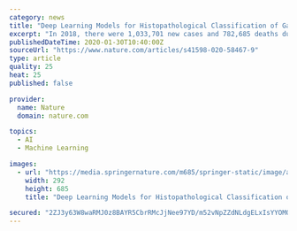 ```yaml
---
category: news
title: "Deep Learning Models for Histopathological Classification of Gastric and Colonic Epithelial Tumours"
excerpt: "In 2018, there were 1,033,701 new cases and 782,685 deaths due to stomach cancer, and 1,096,601 new cases and 551,269 deaths due to colon cancer. Here, we propose deep learning models to classify epithelial tumours (adenocarcinoma and adenoma) of stomach and colon for supporting routine histopathological diagnoses by surgical pathologists."
publishedDateTime: 2020-01-30T10:40:00Z
sourceUrl: "https://www.nature.com/articles/s41598-020-58467-9"
type: article
quality: 25
heat: 25
published: false

provider:
  name: Nature
  domain: nature.com

topics:
  - AI
  - Machine Learning

images:
  - url: "https://media.springernature.com/m685/springer-static/image/art%3A10.1038%2Fs41598-020-58467-9/MediaObjects/41598_2020_58467_Fig1_HTML.png"
    width: 292
    height: 685
    title: "Deep Learning Models for Histopathological Classification of Gastric and Colonic Epithelial Tumours"

secured: "2ZJ3y63W8waRMJ0z8BAYR5CbrRMcJjNee97YD/m52vNpZZdNLdgELxIsYYOMQYoU6FDhZXIBjhPDMDgiRvVROYHz7JvLb+8P/2T24x3znq4bQnMOw1vGvwg3CWrNrX+XRig+czyLvKf1polLHoy/mgmm9E1W6j81oOEmCQoCRe0YEf7eKw6JtxVjKest5g8R3wLQEsBuiryKSAAqPPHocJVWG8tNvC4+3HeTg6mxg9hxn4pX42iqyB75KRVK/+Y65tBqWLbeDBqpL1xw1I0gS/3cPWXOrRvWOIsZy42YB1pamZp67P/bj9T36n7+KB0fMpsv3mek18D9IaGuwcM+L0t3gMhnLhwrimTGpc0bpQY7+a8PSPM/3LiqYS0xy5Yq9IUXxN0DZ6wEbGjFJbX0PY5SRZJyPAfPEklJk5tlwhDncgrno3VNsEduZi1jmCeVNTMgOnxQmi3zEMcWSB7QKQ9JTBKkeDPzP4GUlU0JUTE=;+KyC3JGyw7PmgbEMR2+WBA=="
---
```


